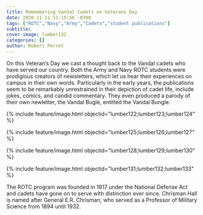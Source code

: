 ```yaml
---
title: Remembering Vandal Cadets on Veterans Day
date: 2020-11-11 11:15:56 -0700
tags: ["ROTC","Navy","Army","Cadets","student publications"]
subtitle: 
cover-image: lumber132
categories: []
author: Robert Perret
---
```


On this Veteran’s Day we cast a thought back to the Vandal cadets who have served our country. Both the Army and Navy ROTC students were prodigious creators of newsletters, which let us hear their experiences on campus in their own words. Particularly in the early years, the publications seem to be remarkably unrestrained in their depiction of cadet life, include jokes, comics, and candid commentary. They even produced a parody of their own newletter, the Vandal Bugle, entitled the Vandal Bungle. 

{% include feature/image.html objectid="lumber122;lumber123;lumber124" %} 

{% include feature/image.html objectid="lumber125;lumber126;lumber127" %} 

{% include feature/image.html objectid="lumber128;lumber129;lumber130" %} 

{% include feature/image.html objectid="lumber131;lumber132;lumber133" %} 


The ROTC program was founded in 1917 under the National Defense Act and cadets have gone on to serve with distinction ever since. Chrisman Hall is named after General E.R. Chrisman, who served as a Professor of Military Science from 1894 until 1932.
